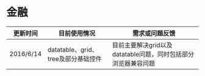 # 金融

| 更新时间 | 目前使用情况 | 需求或问题反馈 |
| --- | --- | --- |
| 2016/6/14  | datatable、grid、tree及部分基础控件 | 目前主要解决grid以及datatable问题，同时包括部分浏览器兼容问题 |
 